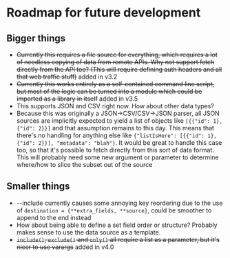 # Roadmap for future development

## Bigger things

* ~~Currently this requires a file source for everything, which requires a lot of needless copying of data from remote APIs. Why not support fetch directly from the API too? (This will require defining auth headers and all that web traffic stuff)~~ added in v3.2
* ~~Currently this works entirely as a self-contained command line script, but most of the logic can be turned into a module which could be imported as a library in itself~~ added in v3.5
* This supports JSON and CSV right now. How about other data types?
* Because this was originally a JSON->CSV/CSV->JSON parser, all JSON sources are implicitly expected to yield a list of objects like `[{{"id": 1},{"id": 2}}]` and that assumption remains to this day. This means that there's no handling for anything else like `{"listIsHere": [{{"id": 1},{"id": 2}}], "metadata": "blah"}`. It would be great to handle this case too, so that it's possible to fetch directly from this sort of data format. This will probably need some new argument or parameter to determine where/how to slice the subset out of the source

## Smaller things

* --include currently causes some annoying key reordering due to the use of `destination = {**extra_fields, **source}`, could be smoother to append to the end instead
* How about being able to define a set field order or structure? Probably makes sense to use the data source as a template.
* ~~`include()`, `exclude()` and `only()` all require a list as a parameter, but it's nicer to use varargs~~ added in v4.0
